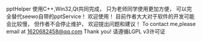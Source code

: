 pptHelper 使用C++,Win32,Qt共同完成， 只为老师同学使用更加方便， 可以完全替代seewo自带的pptService！ 
欢迎使用！ 
目前作者大大对于软件的开发可能会比较慢， 但作者不会停止维护， 欢迎提出问题和建议！
 To contact me,please email at 1620682458@qq.com Thank you!
请遵循LGPL v3许可证